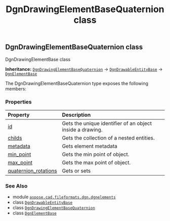 ﻿---
title: DgnDrawingElementBaseQuaternion class
second_title: Aspose.CAD for Python via .NET API References
description: 
type: docs
weight: 130
url: /python-net/aspose.cad.fileformats.dgn.dgnelements/dgndrawingelementbasequaternion/
is_root: false
---

## DgnDrawingElementBaseQuaternion class

DgnDrawingElementBase class



**Inheritance:** [`DgnDrawingElementBaseQuaternion`](/cad/python-net/aspose.cad.fileformats.dgn.dgnelements/dgndrawingelementbasequaternion) → 
[`DgnDrawableEntityBase`](/cad/python-net/aspose.cad.fileformats.dgn.dgnelements/dgndrawableentitybase) → 
[`DgnElementBase`](/cad/python-net/aspose.cad.fileformats.dgn.dgnelements/dgnelementbase)



The DgnDrawingElementBaseQuaternion type exposes the following members:

### Properties
| Property | Description |
| :- | :- |
| [id](/cad/python-net/aspose.cad.fileformats.dgn.dgnelements/dgndrawingelementbasequaternion/id) | Gets the unique identifier of an object inside a drawing. |
| [childs](/cad/python-net/aspose.cad.fileformats.dgn.dgnelements/dgndrawingelementbasequaternion/childs) | Gets the collection of a nested entities. |
| [metadata](/cad/python-net/aspose.cad.fileformats.dgn.dgnelements/dgndrawingelementbasequaternion/metadata) | Gets element metadata |
| [min_point](/cad/python-net/aspose.cad.fileformats.dgn.dgnelements/dgndrawingelementbasequaternion/min_point) | Gets the min point of object. |
| [max_point](/cad/python-net/aspose.cad.fileformats.dgn.dgnelements/dgndrawingelementbasequaternion/max_point) | Gets the max point of object. |
| [quaternion_rotations](/cad/python-net/aspose.cad.fileformats.dgn.dgnelements/dgndrawingelementbasequaternion/quaternion_rotations) | Gets or sets |



### See Also
* module [`aspose.cad.fileformats.dgn.dgnelements`](..)
* class [`DgnDrawableEntityBase`](/cad/python-net/aspose.cad.fileformats.dgn.dgnelements/dgndrawableentitybase)
* class [`DgnDrawingElementBaseQuaternion`](/cad/python-net/aspose.cad.fileformats.dgn.dgnelements/dgndrawingelementbasequaternion)
* class [`DgnElementBase`](/cad/python-net/aspose.cad.fileformats.dgn.dgnelements/dgnelementbase)
